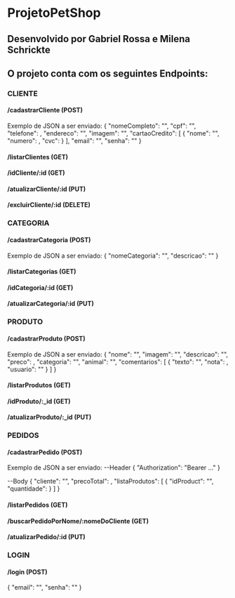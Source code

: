 # ProjetoPetShop
## Desenvolvido por Gabriel Rossa e Milena Schrickte

## O projeto conta com os seguintes Endpoints:

### CLIENTE
#### /cadastrarCliente (POST)
Exemplo de JSON a ser enviado:
{
  "nomeCompleto": "",
  "cpf": "",
  "telefone": ,
  "endereco": "",
  "imagem": "",
  "cartaoCredito": [
    {
      "nome": "",
      "numero": ,
      "cvc": 
    }
  ],
  "email": "",
  "senha": ""
}
#### /listarClientes (GET)
#### /idCliente/:id (GET)
#### /atualizarCliente/:id (PUT)
#### /excluirCliente/:id (DELETE)

### CATEGORIA
#### /cadastrarCategoria (POST)
Exemplo de JSON a ser enviado:
{
  "nomeCategoria": "",
  "descricao": ""
}
#### /listarCategorias (GET)
#### /idCategoria/:id (GET)
#### /atualizarCategoria/:id (PUT)

### PRODUTO
#### /cadastrarProduto (POST)
Exemplo de JSON a ser enviado:
{
  "nome": "",
  "imagem": "",
  "descricao": "",
  "preco": ,
  "categoria": "",
  "animal": "",
  "comentarios": [
    {
      "texto": "",
      "nota": ,
      "usuario": ""
    }
  ]
}
#### /listarProdutos (GET)
#### /idProduto/:_id (GET)
#### /atualizarProduto/:_id (PUT)

### PEDIDOS
#### /cadastrarPedido (POST)
Exemplo de JSON a ser enviado:
--Header
{
  "Authorization": "Bearer ..."
}

--Body
{
  "cliente": "",
  "precoTotal": ,
  "listaProdutos": [
    {
      "idProduct": "",
      "quantidade": 
    }
  ]
}
#### /listarPedidos (GET)
#### /buscarPedidoPorNome/:nomeDoCliente (GET)
#### /atualizarPedido/:id (PUT)

### LOGIN
#### /login (POST)
{
  "email": "",
  "senha": ""
}
